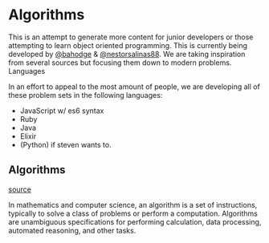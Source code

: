 # Algorithms

This is an attempt to generate more content for junior developers or those attempting to learn object oriented programming. This is currently being developed by [@bahodge](https://www.github.com/bahodge) & [@nestorsalinas88](https://www.github.com/nestorsalinas88). We are taking inspiration from several sources but focusing them down to modern problems.
Languages

In an effort to appeal to the most amount of people, we are developing all of these problem sets in the following languages:

  - JavaScript w/ es6 syntax
  - Ruby
  - Java
  - Elixir
  - (Python) if steven wants to.

## Algorithms

[source](https://en.wikipedia.org/wiki/Algorithm)

In mathematics and computer science, an algorithm is a set of instructions, typically to solve a class of problems or perform a computation.
Algorithms are unambiguous specifications for performing calculation, data processing, automated reasoning, and other tasks.
